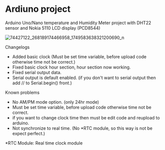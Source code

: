 # Ardiuno project
Arduino Uno/Nano temperature and Humidity Meter project with DHT22 sensor and Nokia 5110 LCD display (PCD8544)

![74427122_268189174466958_1749583638321200690_n](https://user-images.githubusercontent.com/20504071/190677367-38092d8e-4862-43d1-8c08-c850792b4641.jpg)















Changelogs
+ Added basic clock (Must be set time variable, before upload code otherwise time not be correct.)
+ Fixed basic clock hour section, hour section now working.
+ Fixed serial output data.
+ Serial output is default enabled. (if you don't want to serial output then add // to Serial.begin() front.)


Known problems
- No AM/PM mode option. (only 24hr mode)
- Must be set time variable, before upload code otherwise time not be correct.
- if you want to change clock time then must be edit code and reupload to arduino.
- Not synchronize to real time. (No *RTC module, so this way is not be expect perfect.)

*RTC Module: Real time clock module
